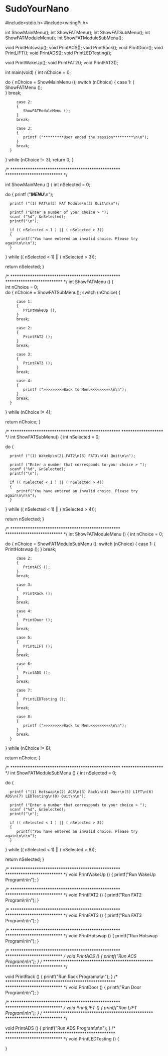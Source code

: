 # SudoYourNano

#include<stdio.h>
#include<wiringPi.h>

int ShowMainMenu();
int ShowFATMenu();
int ShowFATSubMenu();
int ShowFATModuleMenu();
int ShowFATModuleSubMenu();
 
void PrintHotswap();
void PrintACS();
void PrintRack();
void PrintDoor();
void PrintLIFT();
void PrintADS();
void PrintLEDTesting();

void PrintWakeUp();
void PrintFAT2();
void PrintFAT3();
 
int main(void)
{
   int 
      nChoice = 0;
 
   do
   {
      nChoice = ShowMainMenu ();
      switch (nChoice)
      {
         case 1:
         {
            ShowFATMenu ();            
         }
         break;
 
         case 2: 
         {
            ShowFATModuleMenu ();
         }
         break;
 
         case 3: 
         {
            printf ("*********User ended the session*********\n\n");
         }
         break;
      }
   }
   while (nChoice != 3);
   return 0;
} 
 
/* ************************************************** ************************** */

int ShowMainMenu ()
{
   int 
      nSelected = 0;
 
   do
   {
      printf ("*********MENU*********\n");

      printf ("(1) FAT\n(2) FAT Module\n(3) Quit\n\n");
 
      printf ("Enter a number of your choice > ");
      scanf ("%d", &nSelected);
      printf("\n");
 
      if (( nSelected < 1 ) || ( nSelected > 3))
      {
         printf("You have entered an invalid choice. Please try again\n\n\n");
      }
   }
   while (( nSelected < 1) || ( nSelected > 3));
 
   return nSelected;
}
 
/* ************************************************** ************************** */
int ShowFATMenu ()
{   
   int 
      nChoice = 0;   
   do
   {
      nChoice = ShowFATSubMenu();
      switch (nChoice)
      {
 
         case 1:
         {
            PrintWakeUp ();
         }
         break;
 
         case 2: 
         {
            PrintFAT2 ();
         }
         break;
 
         case 3: 
         {
            PrintFAT3 ();
         }
         break;
 
         case 4: 
         {
            printf (">>>>>>>>>Back to Menu<<<<<<<<<\n\n");
         }
         break;
      }
   }
   while (nChoice != 4);
 
   return nChoice;
}
 
/* ************************************************** ******************* */
int ShowFATSubMenu() 
{
   int 
      nSelected = 0;
 
   do
   {
 
      printf ("(1) WakeUp\n(2) FAT2\n(3) FAT3\n(4) Quit\n\n");
 
      printf ("Enter a number that corresponds to your choice > ");
      scanf ("%d", &nSelected);
      printf("\n");
 
      if (( nSelected < 1 ) || ( nSelected > 4))
      {
         printf("You have entered an invalid choice. Please try again\n\n\n");
      }
   }
   while (( nSelected < 1) || ( nSelected > 4));
 
   return nSelected;
}
 
/* ************************************************** ************************** */
int ShowFATModuleMenu ()
{
   int 
      nChoice = 0;
 
   do
   {
      nChoice = ShowFATModuleSubMenu ();
      switch (nChoice)
      {
         case 1:
         { 
            PrintHotswap ();
         }
         break;
 
         case 2:
         { 
            PrintACS ();
         }
         break;
 
         case 3:          
         {             
            PrintRack ();
         }
         break;

         case 4:          
         {             
            PrintDoor ();
         }
         break;

         case 5:          
         {             
            PrintLIFT ();
         }
         break;

         case 6:          
         {             
            PrintADS ();
         }
         break;
 
         case 7:
         { 
            PrintLEDTesting ();       
         }
         break;

         case 8:
         { 
            printf (">>>>>>>>>Back to Menu<<<<<<<<<\n\n");
         }
         break;
      }
   }
   while (nChoice != 8);
 
   return nChoice;
}
 
/* ************************************************** ******************* */
int ShowFATModuleSubMenu ()
{
   int 
      nSelected = 0;
 
   do
   {
 
      printf ("(1) Hotswap\n(2) ACS\n(3) Rack\n(4) Door\n(5) LIFT\n(6) ADS\n(7) LEDTesting\n(8) Quit\n\n");
 
      printf ("Enter a number that corresponds to your choice > ");
      scanf ("%d", &nSelected);
      printf("\n");
 
      if (( nSelected < 1 ) || ( nSelected > 8))
      {
         printf("You have entered an invalid choice. Please try again\n\n\n");
      }
   }
   while (( nSelected < 1) || ( nSelected > 8));
 
   return nSelected;
}
 
/* ************************************************** ************************** */
void PrintWakeUp ()
{
   printf("Run WakeUp Program\n\n");
}
 
/* ************************************************** ************************** */
void PrintFAT2 ()
{
   printf("Run FAT2 Program\n\n");
}
 
/* ************************************************** ************************** */
void PrintFAT3 ()
{
   printf("Run FAT3 Program\n\n");
}
 
/* ************************************************** ************************** */
void PrintHotswap ()
{
   printf("Run Hotswap Program\n\n");
}
 
/* ************************************************** ************************** */
void PrintACS ()
{
   printf("Run ACS Program\n\n");
}
/* ************************************************** ************************** */
 
void PrintRack ()
{
   printf("Run Rack Program\n\n");
}
/* ************************************************** ************************** */
void PrintDoor ()
{
   printf("Run Door Program\n\n");
}
 
/* ************************************************** ************************** */
void PrintLIFT ()
{
   printf("Run LIFT Program\n\n");
}
/* ************************************************** ************************** */
 
void PrintADS ()
{
   printf("Run ADS Program\n\n");
}
/* ************************************************** ************************** */
void PrintLEDTesting ()
{

}
